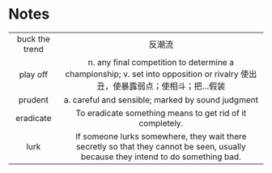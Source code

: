 # Notes

|                |                                                                                                                                    |
| :----:         | :----:                                                                                                                             |
| buck the trend | 反潮流                                                                                                                             |
| play off       | n. any final competition to determine a championship; v. set into opposition or rivalry 使出丑，使暴露弱点；使相斗；把…假装        |
| prudent        | a. careful and sensible; marked by sound judgment                                                                                  |
| eradicate      | To eradicate something means to get rid of it completely.                                                                          |
| lurk           | If someone lurks somewhere, they wait there secretly so that they cannot be seen, usually because they intend to do something bad. |
